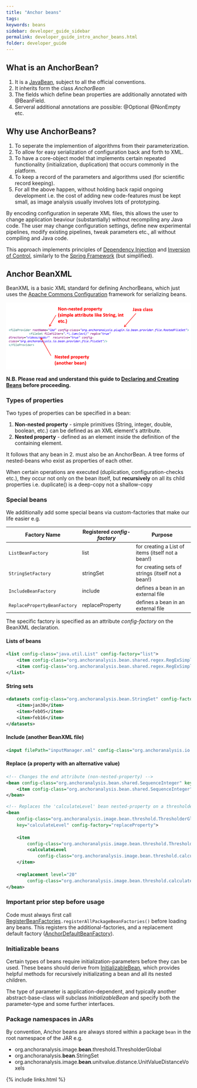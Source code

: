 ```yaml
---
title: "Anchor beans"
tags:
keywords: beans
sidebar: developer_guide_sidebar
permalink: developer_guide_intro_anchor_beans.html
folder: developer_guide
---
```


## What is an AnchorBean?

1. It is a [JavaBean](https://en.wikipedia.org/wiki/JavaBeans), subject to all the official conventions.
2. It inherits form the class *AnchorBean*
3. The fields which define bean properties are additionally annotated with @BeanField.
4. Serveral additional annotations are possible: @Optional @NonEmpty etc.

## Why use AnchorBeans?

1. To seperate the implemention of algorithms from their parameterization.
2. To allow for easy serialization of configuration back and forth to XML.
3. To have a core-object model that implements certain repeated functionality (initialization, duplication) that occurs commonly in the platform.
4. To keep a record of the parameters and algorithms used (for scientific record keeping).
5. For all the above happen, without holding back rapid ongoing development i.e. the cost of adding new code-features must be kept small, as image analysis usually involves lots of prototyping.

By encoding configuration in seperate XML files, this allows the user to change application beaviour (substantially) without recompiling any Java code. The user may change configuration settings, define new experimental pipelines, modify existing pipelines, tweak parameters etc., all without compiling and Java code.

This approach implements principles of [Dependency Injection](https://en.wikipedia.org/wiki/Dependency_injection) and [Inversion of Control](https://en.wikipedia.org/wiki/Inversion_of_control), similarly to the [Spring Framework](https://en.wikipedia.org/wiki/Spring_Framework) (but simplified).

## Anchor BeanXML

BeanXML is a basic XML standard for defining AnchorBeans, which just uses the [Apache Commons Configuration](https://commons.apache.org/proper/commons-configuration/) framework for serializing beans.

![beanxml.png](/images/anchor_beans/beanxml.png)

**N.B. Please read and understand this guide to [Declaring and Creating Beans](https://commons.apache.org/proper/commons-configuration/userguide/howto_beans.html) before proceeding.**

### Types of properties

Two types of properties can be specified in a bean:

1. **Non-nested property** - simple primitives (String, integer, double, boolean, etc.) can be defined as an XML element's attribute.
2. **Nested property** - defined as an element inside the definition of the containing element.

It follows that any bean in 2. must also be an AnchorBean. A tree forms of nested-beans who exist as properties of each other.

When certain operations are executed (duplication, configuration-checks etc.), they occur not only on the bean itself, but **recursively** on all its child properties i.e. duplicate() is a deep-copy not a shallow-copy

### Special beans
We additionally add some special beans via custom-factories that make our life easier e.g.

| Factory Name | Registered *config-factory* | Purpose
|--------------|-----------------|--------
| `ListBeanFactory` | list | for creating a List of items (itself not a bean!)
| `StringSetFactory` | stringSet | for creating sets of strings (itself not a bean!)
| `IncludeBeanFactory` | include | defines a bean in an external file
| `ReplacePropertyBeanFactory` | replaceProperty | defines a bean in an external file

The specific factory is specified as an attribute *config-factory* on the BeanXML declaration.

#### Lists of beans

```xml
<list config-class="java.util.List" config-factory="list">
	<item config-class="org.anchoranalysis.bean.shared.regex.RegExSimple" matchString="*_red.tif$"/>
	<item config-class="org.anchoranalysis.bean.shared.regex.RegExSimple" matchString="*_blue.tif$"/>
</list>
```

#### String sets

```xml
<datasets config-class="org.anchoranalysis.bean.StringSet" config-factory="stringSet">
	<item>jan30</item>
	<item>feb05</item>
	<item>feb16</item>
</datasets>
```

#### Include (another BeanXML file)

```xml
<input filePath="inputManager.xml" config-class="org.anchoranalysis.io.bean.input.InputManager" config-factory="include"/>
```

#### Replace (a property with an alternative value)

```xml
<!-- Changes the end attribute (non-nested-property) -->
<bean config-class="org.anchoranalysis.bean.shared.SequenceInteger" key="end" replacement="10" config-factory="replaceProperty">
	<item config-class="org.anchoranalysis.bean.shared.SequenceInteger" start="1" end="5"/>
</bean>
```

```xml
<!-- Replaces the 'calculateLevel' bean nested-property on a thresholder -->
<bean
    config-class="org.anchoranalysis.image.bean.threshold.ThresholderGlobal"
    key="calculateLevel" config-factory="replaceProperty">

    <item
        config-class="org.anchoranalysis.image.bean.threshold.ThresholderGlobal">
        <calculateLevel
            config-class="org.anchoranalysis.image.bean.threshold.calculatelevel.Otsu" />
    </item>

    <replacement level="20"
        config-class="org.anchoranalysis.image.bean.threshold.calculatelevel.Constant" />
</bean>
```

### Important prior step before usage

Code must always first call [RegisterBeanFactories](https://github.com/anchoranalysis/anchor/blob/master/anchor-bean/src/main/java/org/anchoranalysis/bean/xml/RegisterBeanFactories.java)`.registerAllPackageBeanFactories()` before loading any beans. This registers the additional-factories, and a replacement default factory ([AnchorDefaultBeanFactory](https://github.com/anchoranalysis/anchor/blob/master/anchor-bean/src/main/java/org/anchoranalysis/bean/xml/factory/AnchorDefaultBeanFactory.java)).

### Initializable beans

Certain types of beans require initialization-parameters before they can be used. These beans should derive from [InitializableBean](https://github.com/anchoranalysis/anchor/blob/master/anchor-bean/src/main/java/org/anchoranalysis/bean/init/InitializableBean.java), which provides helpful methods for recursively initializating a bean and all its nested children.

The type of parameter is application-dependent, and typically another abstract-base-class will subclass *InitializableBean* and specify both the parameter-type and some further interfaces.

### Package namespaces in JARs

By convention, Anchor beans are always stored within a package `bean` in the root namespace of the JAR e.g.

- org.anchoranalysis.image.**bean**.threshold.ThresholderGlobal
- org.anchoranalysis.**bean**.StringSet
- org.anchoranalysis.image.**bean**.unitvalue.distance.UnitValueDistanceVoxels


{% include links.html %}
